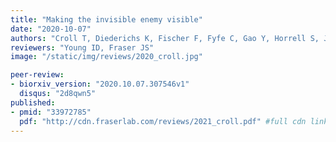 ```yaml
---
title: "Making the invisible enemy visible"
date: "2020-10-07"
authors: "Croll T, Diederichs K, Fischer F, Fyfe C, Gao Y, Horrell S, Joseph AP, Kandler L, Kippes O, Kirsten F, Müller K, Nolte K, Payne A, Reeves MG, Richardson J, Santoni G, Stäb S, Tronrud D, Williams C, Thorn A"
reviewers: "Young ID, Fraser JS"
image: "/static/img/reviews/2020_croll.jpg"

peer-review:
- biorxiv_version: "2020.10.07.307546v1"
  disqus: "2d8qwn5"
published:
- pmid: "33972785"
  pdf: "http://cdn.fraserlab.com/reviews/2021_croll.pdf" #full cdn link
---
```

